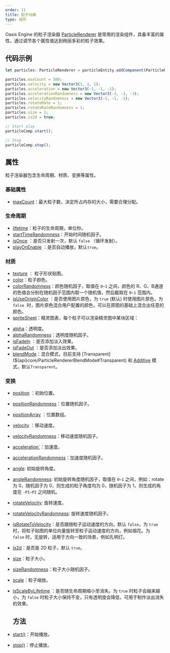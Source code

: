 ```yaml
---
order: 11
title: 粒子动画
type: 组件
---
```


Oasis Engine 的粒子渲染器 [ParticleRenderer](${api}core/ParticleRenderer) 是常用的渲染组件，具备丰富的属性，通过调节各个属性值达到绚丽多彩的粒子效果。

<playground src="particle-renderer.ts"></playground>
## 代码示例

```typescript
let particles: ParticleRenderer = particleEntity.addComponent(ParticleRenderer);

particles.maxCount = 100;
particles.velocity = new Vector3(1, 1, 1);
particles.acceleration = new Vector3(-1, -1, -1);
particles.accelerationRandomness = new Vector3(-3, -3, -3);
particles.velocityRandomness = new Vector3(-1, -1, -1);
particles.rotateRate = 1;
particles.rotateRateRandomness = 1;
particles.size = 1;
particles.is2d = true;

// Start play
particleComp.start();

// Stop
particleComp.stop();
```

## 属性

粒子渲染器包含生命周期、材质、变换等属性。

### 基础属性 
- [maxCount](${api}core/ParticleRenderer#maxCount)：最大粒子数，决定所占内存的大小，需要合理分配。

### 生命周期
- [lifetime](${api}core/ParticleRenderer#lifetime)：粒子的生命周期，单位秒。
- [startTimeRandomness](${api}core/ParticleRenderer#startTimeRandomness)：开始时间随机因子。
- [isOnce](${api}core/ParticleRenderer#isOnce) ：是否只发射一次，默认 `false` （循环发射）。
- [playOnEnable](${api}core/ParticleRenderer#playOnEnable) ：是否自动播放，默认`true`。

### 材质
- [texture](${api}core/ParticleRenderer#texture) ： 粒子形状贴图。
- [color](${api}core/ParticleRenderer#color)：粒子颜色。
- [colorRandomness](${api}core/ParticleRenderer#colorRandomness)：颜色随机因子，取值在 `0~1` 之间，颜色的 R、G、B通道的色值会分别在随机因子范围内取一个随机值，然后截取在 `0~1` 范围内。
- [isUseOriginColor](${api}core/ParticleRenderer#isUseOriginColor) ：是否使用图片原色，为 `true` (默认) 时使用图片原色，为 `false`  时，图片原色混合用户配置的颜色，可以在原图的基础上混合出任意的颜色。
- [spriteSheet](${api}core/ParticleRenderer#spriteSheet)：精灵图表，每个粒子可以渲染精灵图中某块区域：

<playground src="particle-sprite-sheet.ts"></playground>

- [alpha](${api}core/ParticleRenderer#alpha)：透明度。
- [alphaRandomness](${api}core/ParticleRenderer#alphaRandomness)：透明度随机因子。
- [isFadeIn](${api}core/ParticleRenderer#isFadeIn) ：是否添加淡入效果。
- [isFadeOut](${api}core/ParticleRenderer#isFadeOut) ：是否添加淡出效果。
- [blendMode](${api}core/ParticleRenderer#blendMode)：混合模式，目前支持 [Transparent](${api}core/ParticleRendererBlendMode#Transparent) 和 [Additive](${api}core/ParticleRendererBlendMode#Additive) 模式，默认`Transparent`。

### 变换
- [position](${api}core/ParticleRenderer#position) ：初始位置。
- [positionRandomness](${api}core/ParticleRenderer#positionRandomness)：位置随机因子。
- [positionArray](${api}core/ParticleRenderer#positionArray) ：位置数组。
- [velocity](${api}core/ParticleRenderer#velocity) ：移动速度。
- [velocityRandomness](${api}core/ParticleRenderer#velocityRandomness)：移动速度随机因子。
- [acceleration`](${api}core/ParticleRenderer#acceleration)：加速度。
- [accelerationRandomness](${api}core/ParticleRenderer#accelerationRandomness)：加速度随机因子。
- [angle](${api}core/ParticleRenderer#angle): 初始旋转角度。
- [angleRandomness](${api}core/ParticleRenderer#angleRandomness): 初始旋转角度随机因子，取值在 `0~1` 之间，例如：rotate 为 0，随机因子为 0，则生成的粒子角度均为 0，随机因子为 1，则生成的角度在 `-PI~PI` 之间随机。
- [rotateVelocity](${api}core/ParticleRenderer#rotateVelocity): 旋转速度。
- [rotateVelocityRandomness](${api}core/ParticleRenderer#rotateVelocityRandomness): 旋转速度随机因子。
- [isRotateToVelocity](${api}core/ParticleRenderer#isRotateToVelocity)：是否跟随粒子运动速度的方向，默认 `false`，为 `true`  时，将粒子贴图的单位向量旋转至粒子运动速度的方向，例如烟花。为 `false` 时，无旋转，适用于方向一致的场景，例如孔明灯。
- [is2d](${api}core/ParticleRenderer#is2d)：是否是 2D 粒子，默认 `true`。
- [size](${api}core/ParticleRenderer#size)：粒子大小。
- [sizeRandomness](${api}core/ParticleRenderer#sizeRandomness)：粒子大小随机因子。
- [scale](${api}core/ParticleRenderer#scale)：粒子缩放。
- [isScaleByLifetime](${api}core/ParticleRenderer#isScaleByLifetime) ：是否随生命周期缩小至消失。为 `true` 时粒子会越来越小，为 `false` 时粒子大小保持不变，只有透明度会降低，可用于制作淡出消失的效果。

  ## 方法
- [start()](${api}core/ParticleRenderer#start)：开始播放。
- [stop()](${api}core/ParticleRenderer#stop)：停止播放。